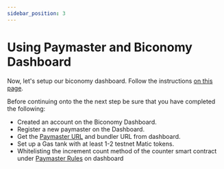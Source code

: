 ```yaml
---
sidebar_position: 3
---
```


# Using Paymaster and Biconomy Dashboard

Now, let's setup our biconomy dashboard. Follow the instructions
[on this page](https://docs.biconomy.io/docs/dashboard).

Before continuing onto the the next step be sure that you have completed the
following:

- Created an account on the Biconomy Dashboard.
- Register a new paymaster on the Dashboard.
- Get the [Paymaster URL](https://docs.biconomy.io/docs/dashboard) and
  bundler URL from dashboard.
- Set up a Gas tank with at least 1-2 testnet Matic tokens.
- Whitelisting the increment count method of the counter smart contract under
  [Paymaster Rules](https://docs.biconomy.io/docs/dashboard/paymasterRules)
  on dashboard
